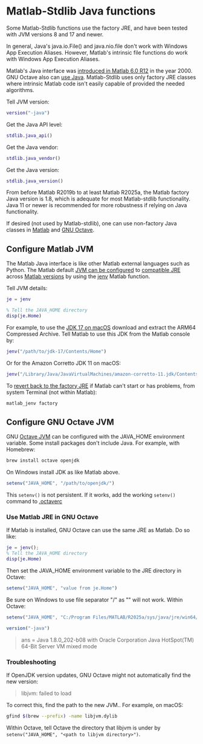 # Matlab-Stdlib Java functions

Some Matlab-Stdlib functions use the factory JRE, and have been tested with JVM versions 8 and 17 and newer.

In general, Java's java.io.File() and java.nio.file don't work with Windows App Execution Aliases.
However, Matlab's intrinsic file functions do work with Windows App Execution Aliases.

Matlab's Java interface was
[introduced in Matlab 6.0 R12](http://www.ece.northwestern.edu/local-apps/matlabhelp/base/relnotes/matlab/matlab124.html#20684)
in the year 2000.
GNU Octave also can
[use Java](https://docs.octave.org/latest/Set-up-the-JVM.html).
Matlab-Stdlib uses only factory JRE classes where intrinsic Matlab code isn't easily capable of provided the needed algorithms.

Tell JVM version:

```matlab
version("-java")
```

Get the Java API level:

```matlab
stdlib.java_api()
```

Get the Java vendor:

```matlab
stdlib.java_vendor()
```

Get the Java version:

```matlab
stdlib.java_version()
```

From before Matlab R2019b to at least Matlab R2025a, the Matlab factory Java version is 1.8, which is adequate for most Matlab-stdlib functionality.
Java 11 or newer is recommended for more robustness if relying on Java functionality.

If desired (not used by Matlab-stdlib), one can use non-factory Java classes in
[Matlab](](https://www.mathworks.com/help/matlab/matlab_external/static-path-of-java-class-path.html))
and
[GNU Octave](https://docs.octave.org/interpreter/Making-Java-Classes-Available.html).

## Configure Matlab JVM

The Matlab Java interface is like other Matlab external languages such as Python.
The Matlab default
[JVM can be configured](https://www.mathworks.com/help/matlab/matlab_external/configure-your-system-to-use-java.html)
to
[compatible JRE](https://www.mathworks.com/support/requirements/language-interfaces.html)
across
[Matlab versions](https://www.mathworks.com/support/requirements/openjdk.html)
by using the
[jenv](https://www.mathworks.com/help/matlab/ref/jenv.html)
Matlab function.

Tell JVM details:

```matlab
je = jenv

% Tell the JAVA_HOME directory
disp(je.Home)
```

For example, to use the
[JDK 17 on macOS](https://www.oracle.com/java/technologies/downloads/#jdk17-mac)
download and extract the ARM64 Compressed Archive.
Tell Matlab to use this JDK from the Matlab console by:

```matlab
jenv("/path/to/jdk-17/Contents/Home")
```

Or for the Amazon Corretto JDK 11 on macOS:

```matlab
jenv("/Library/Java/JavaVirtualMachines/amazon-corretto-11.jdk/Contents/Home/")
```

To
[revert back to the factory JRE](https://www.mathworks.com/help/matlab/ref/matlab_jenv.html)
if Matlab can't start or has problems, from system Terminal (not within Matlab):

```sh
matlab_jenv factory
```

## Configure GNU Octave JVM

GNU
[Octave JVM](https://docs.octave.org/latest/Set-up-the-JVM.html)
can be configured with the JAVA_HOME environment variable.
Some install packages don't include Java.
For example, with Homebrew:

```sh
brew install octave openjdk
```

On Windows install JDK as like Matlab above.

```octave
setenv("JAVA_HOME", "/path/to/openjdk/")
```

This `setenv()` is not persistent.
If it works, add the working `setenv()` command to
[.octaverc](https://docs.octave.org/interpreter/Startup-Files.html)

### Use Matlab JRE in GNU Octave

If Matlab is installed, GNU Octave can use the same JRE as Matlab.
Do so like:

```matlab
je = jenv();
% Tell the JAVA_HOME directory
disp(je.Home)
```

Then set the JAVA_HOME environment variable to the JRE directory in Octave:

```octave
setenv("JAVA_HOME", "value from je.Home")
```

Be sure on Windows to use file separator "/" as "\" will not work.
Within Octave:

```octave
setenv("JAVA_HOME", "C:/Program Files/MATLAB/R2025a/sys/java/jre/win64/jre")

version("-java")
```

> ans = Java 1.8.0_202-b08 with Oracle Corporation Java HotSpot(TM) 64-Bit Server VM mixed mode

### Troubleshooting

If OpenJDK version updates, GNU Octave might not automatically find the new version:

> libjvm: failed to load

To correct this, find the path to the new JVM..
For example, on macOS:

```sh
gfind $(brew --prefix) -name libjvm.dylib
```

Within Octave, tell Octave the directory that libjvm is under by `setenv("JAVA_HOME", "<path to libjvm directory>")`.
